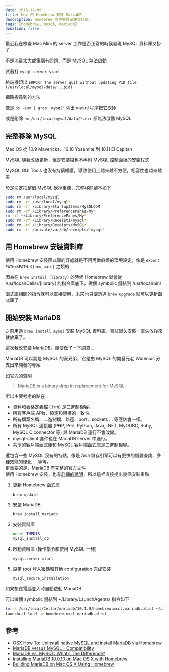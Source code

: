 ```yaml
---
date: 2015-12-09
title: Mac 用 Homebrew 安裝 MariaDB
description: Homebrew 套件管理安裝資料庫
tags: [homebrew, mysql, mariadb]
donation: false
---
```


最近我在檢查 Mac Mini 的 server 工作是否正常的時候發現 MySQL 資料庫又掛了

不是流量太大或電腦有問題，而是 MySQL 無法啟動

試著打 `mysql.server start`

終端機印出 `ERROR! The server quit without updating PID file (/usr/local/mysql/data/...pid)`

網路搜尋到的方法

像是 `ps -aux | grep 'mysql'` 列出 mysql 程序把它砍掉

或是刪除 `rm /usr/local/mysql/data/*.err` 都無法啟動 MySQL

## 完整移除 MySQL

Mac OS 從 10.9 Mavericks、10.10 Yosemite 到 10.11 El Capitan

MySQL 隨著改版更新，但是安裝檔也不再附 MySQL 控制面板的安裝程式

MySQL GUI Tools 也沒有持續維護，導致使用上越來越不方便，相容性也越來越差

於是決定把整個 MySQL 砍掉重練，完整移除腳本如下

```bash
sudo rm /usr/local/mysql
sudo rm -rf /usr/local/mysql*
sudo rm -rf /Library/StartupItems/MySQLCOM
sudo rm -rf /Library/PreferencePanes/My*
rm -rf ~/Library/PreferencePanes/My*
sudo rm -rf /Library/Receipts/mysql*
sudo rm -rf /Library/Receipts/MySQL*
sudo rm -rf /private/var/db/receipts/*mysql*
```

## 用 Homebrew 安裝資料庫

使用 Homebrew 安裝函式庫的好處就是不用再做麻煩的環境設定，像是 `export PATH=$PATH:${new_path}` 之類的

因為在 `brew install [library]` 的時候 Homebrew 就會從 /usr/local/Cellar/[library] 的指令庫底下，做個 symbolic 鏈結到 /usr/local/bin/ 

函式庫相關的指令就可以直接使用，未來也只要透過 `brew upgrade` 就可以更新函式庫了

## 開始安裝 MariaDB

之前用過 `brew install mysql` 安裝 MySQL 資料庫，嘗試很久安裝一直失敗後來就放棄了。<br>

這次我改安裝 MariaDB，順便做了一下調查...<br>

MariaDB 可以說是 MySQL 的表兄弟，它是由 MySQL 的開發元老 Widenius 分支出來開發的專案<br>

如官方的聲明
> MariaDB is a binary drop in replacement for MySQL.

所以主要考慮的點在：

- 資料和表格定義檔 (.frm) 是二進制相容。
- 所有客戶端 APIs、協定和架構的一致性。
- 所有檔案名稱、二進制檔、路徑、port、sockets ... 等應該會一樣。
- 所有 MySQL 連接器 (PHP, Perl, Python, Java, .NET, MyODBC, Ruby, MySQL C connector 等) 與 MariaDB 運行不會改變。
- mysql-client 套件也在 MariaDB server 中運行。
- 共享的客戶端函式庫和 MySQL 客戶端函式庫是二進制相容。

還包含一些 MySQL 沒有的特點，像是 Aria 儲存引擎可以有更快的複雜查詢、多種效能的優化 ... 等等。<br>
更重要的是，MariaDB 有完整的[官方文件](https://mariadb.com/kb/en/mariadb/)<br>
使用 Homebrew 安裝，也有[詳細的說明](https://mariadb.com/kb/en/mariadb/building-mariadb-on-mac-os-x-using-homebrew/)，所以這裡直接提出幾個安裝重點

1. 更新 Homebrew 函式庫

    ```bash
    brew update
    ```

2. 安裝 MariaDB

    ```bash
    brew install mariadb
    ```

3. 安裝資料庫

    ```bash
    unset TMPDIR
    mysql_install_db
    ```

4. 啟動資料庫 (操作指令和使用 MySQL 一樣)

    ```bash
    mysql.server start
    ```

5. 設定 root 登入密碼和其他 configuration 完成安裝

    ```bash
    mysql_secure_installation
    ```

如果想在電腦登入時自動啟動 MariaDB

可以做個 symbolic 鏈結到 ~/Library/LaunchAgents/ 指令如下

```bash
ln -s /usr/local/Cellar/mariadb/10.1.9/homebrew.mxcl.mariadb.plist ~/Library/LaunchAgents/
launchctl load -w homebrew.mxcl.mariadb.plist
```

## 參考

- [OSX How To: Uninstall native MySQL and install MariaDB via Homebrew](https://gist.github.com/brandonsimpson/5204ce8a46f7a20071b5)
- [MariaDB versus MySQL - Compatibility](https://mariadb.com/kb/en/mariadb/mariadb-vs-mysql-compatibility/)
- [MariaDB vs. MySQL: What’s The Difference?](http://www.interworx.com/community/mariadb-vs-mysql-whats-the-difference/)
- [Installing MariaDB 10.0.10 on Mac OS X with Homebrew](https://mariadb.com/blog/installing-mariadb-10010-mac-os-x-homebrew)
- [Building MariaDB on Mac OS X Using Homebrew](https://mariadb.com/kb/en/mariadb/building-mariadb-on-mac-os-x-using-homebrew/)
